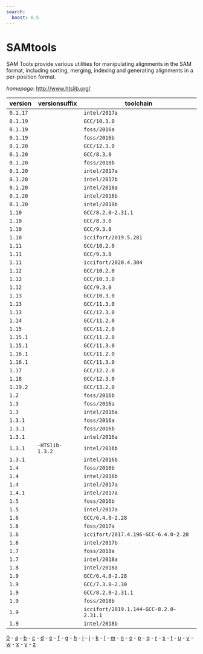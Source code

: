 ```yaml
---
search:
  boost: 0.5
---
```

# SAMtools

SAM Tools provide various utilities for manipulating alignments in the SAM format,   including sorting, merging, indexing and generating alignments in a per-position format.

*homepage*: <http://www.htslib.org/>

version | versionsuffix | toolchain
--------|---------------|----------
``0.1.17`` |  | ``intel/2017a``
``0.1.19`` |  | ``GCC/10.3.0``
``0.1.19`` |  | ``foss/2016a``
``0.1.19`` |  | ``foss/2016b``
``0.1.20`` |  | ``GCC/12.3.0``
``0.1.20`` |  | ``GCC/8.3.0``
``0.1.20`` |  | ``foss/2018b``
``0.1.20`` |  | ``intel/2017a``
``0.1.20`` |  | ``intel/2017b``
``0.1.20`` |  | ``intel/2018a``
``0.1.20`` |  | ``intel/2018b``
``0.1.20`` |  | ``intel/2019b``
``1.10`` |  | ``GCC/8.2.0-2.31.1``
``1.10`` |  | ``GCC/8.3.0``
``1.10`` |  | ``GCC/9.3.0``
``1.10`` |  | ``iccifort/2019.5.281``
``1.11`` |  | ``GCC/10.2.0``
``1.11`` |  | ``GCC/9.3.0``
``1.11`` |  | ``iccifort/2020.4.304``
``1.12`` |  | ``GCC/10.2.0``
``1.12`` |  | ``GCC/10.3.0``
``1.12`` |  | ``GCC/9.3.0``
``1.13`` |  | ``GCC/10.3.0``
``1.13`` |  | ``GCC/11.3.0``
``1.13`` |  | ``GCC/12.3.0``
``1.14`` |  | ``GCC/11.2.0``
``1.15`` |  | ``GCC/11.2.0``
``1.15.1`` |  | ``GCC/11.2.0``
``1.15.1`` |  | ``GCC/11.3.0``
``1.16.1`` |  | ``GCC/11.2.0``
``1.16.1`` |  | ``GCC/11.3.0``
``1.17`` |  | ``GCC/12.2.0``
``1.18`` |  | ``GCC/12.3.0``
``1.19.2`` |  | ``GCC/13.2.0``
``1.2`` |  | ``foss/2016b``
``1.3`` |  | ``foss/2016a``
``1.3`` |  | ``intel/2016a``
``1.3.1`` |  | ``foss/2016a``
``1.3.1`` |  | ``foss/2016b``
``1.3.1`` |  | ``intel/2016a``
``1.3.1`` | ``-HTSlib-1.3.2`` | ``intel/2016b``
``1.3.1`` |  | ``intel/2016b``
``1.4`` |  | ``foss/2016b``
``1.4`` |  | ``intel/2016b``
``1.4`` |  | ``intel/2017a``
``1.4.1`` |  | ``intel/2017a``
``1.5`` |  | ``foss/2016b``
``1.5`` |  | ``intel/2017a``
``1.6`` |  | ``GCC/6.4.0-2.28``
``1.6`` |  | ``foss/2017a``
``1.6`` |  | ``iccifort/2017.4.196-GCC-6.4.0-2.28``
``1.6`` |  | ``intel/2017b``
``1.7`` |  | ``foss/2018a``
``1.7`` |  | ``intel/2018a``
``1.8`` |  | ``intel/2018a``
``1.9`` |  | ``GCC/6.4.0-2.28``
``1.9`` |  | ``GCC/7.3.0-2.30``
``1.9`` |  | ``GCC/8.2.0-2.31.1``
``1.9`` |  | ``foss/2018b``
``1.9`` |  | ``iccifort/2019.1.144-GCC-8.2.0-2.31.1``
``1.9`` |  | ``intel/2018b``

[0](../0/index.md) - [a](../a/index.md) - [b](../b/index.md) - [c](../c/index.md) - [d](../d/index.md) - [e](../e/index.md) - [f](../f/index.md) - [g](../g/index.md) - [h](../h/index.md) - [i](../i/index.md) - [j](../j/index.md) - [k](../k/index.md) - [l](../l/index.md) - [m](../m/index.md) - [n](../n/index.md) - [o](../o/index.md) - [p](../p/index.md) - [q](../q/index.md) - [r](../r/index.md) - [s](../s/index.md) - [t](../t/index.md) - [u](../u/index.md) - [v](../v/index.md) - [w](../w/index.md) - [x](../x/index.md) - [y](../y/index.md) - [z](../z/index.md)

